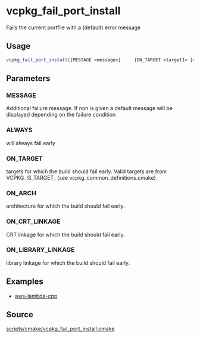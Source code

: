 # vcpkg_fail_port_install

Fails the current portfile with a (default) error message

## Usage
```cmake
vcpkg_fail_port_install([MESSAGE <message>] 	[ON_TARGET <target1> [<target2> ...]]
```

## Parameters
### MESSAGE
Additional failure message. If non is given a default message will be displayed depending on the failure condition

### ALWAYS
will always fail early

### ON_TARGET
targets for which the build should fail early. Valid targets are <target> from VCPKG_IS_TARGET_<target> (see vcpkg_common_definitions.cmake)

### ON_ARCH
architecture for which the build should fail early. 

### ON_CRT_LINKAGE
CRT linkage for which the build should fail early.

### ON_LIBRARY_LINKAGE
library linkage for which the build should fail early.

## Examples

* [aws-lambda-cpp](https://github.com/Microsoft/vcpkg/blob/master/ports/aws-lambda-cpp/portfile.cmake)

## Source
[scripts/cmake/vcpkg_fail_port_install.cmake](https://github.com/Microsoft/vcpkg/blob/master/scripts/cmake/vcpkg_fail_port_install.cmake)
